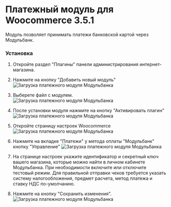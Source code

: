 # Платежный модуль для Woocommerce 3.5.1

Модуль позволяет принимать платежи банковской картой через Модульбанк.


### Установка

1. Откройте раздел "Плагины" панели администрирования интернет-магазина.
2. Нажмите на кнопку "Добавить новый модуль"
![Загрузка платежного модуля Модульбанка](https://modulbank-pay.github.io/screenshots/woocommerce/1.png)
3. Выберете файл с модулем.
![Загрузка платежного модуля Модульбанка](https://modulbank-pay.github.io/screenshots/woocommerce/2.png)
4. После установки модуля нажмите на кнопку "Активировать плагин"
![Загрузка платежного модуля Модульбанка](https://modulbank-pay.github.io/screenshots/woocommerce/3.png)
4. Откройте страницу настроек Woocommerce
![Загрузка платежного модуля Модульбанка](https://modulbank-pay.github.io/screenshots/woocommerce/4.png)

5. Нажмите на вкладке "Платежи" у метода оплаты "Модульбанк" кнопку "Управление"
![Загрузка платежного модуля Модульбанка](https://modulbank-pay.github.io/screenshots/woocommerce/5.png)

5. На странице настроек укажите идентификатор и секретный ключ вашего магазина, которые можно найти в личном кабинете Модульбанка. При необходимости включите или отключите тестовый режим.
Для правильной отправки чеков требуется указать систему налогообложения, предмет расчета, метод платежа и ставку НДС по-умолчанию.
6. Нажмите на кнопку "Сохранить изменения".
![Загрузка платежного модуля Модульбанка](https://modulbank-pay.github.io/screenshots/woocommerce/6.png)
